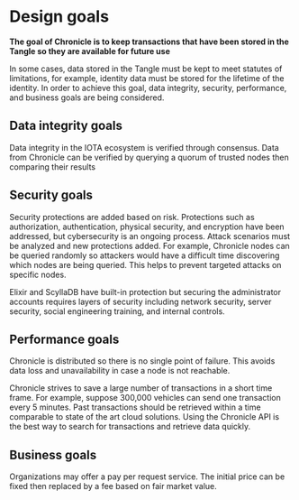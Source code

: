 # Design goals

**The goal of Chronicle is to keep transactions that have been stored in the Tangle so they are available for future use**

In some cases, data stored in the Tangle must be kept to meet statutes of limitations, for example, identity data must be stored for the lifetime of the identity.  In order to achieve this goal, data integrity, security, performance, and business goals are being considered.

## Data integrity goals

Data integrity in the IOTA ecosystem is verified through consensus.  Data from Chronicle can be verified by querying a quorum of trusted nodes then comparing their results

## Security goals

Security protections are added based on risk.  Protections such as authorization, authentication, physical security, and encryption have been addressed, but cybersecurity is an ongoing process.  Attack scenarios must be analyzed and new protections added.  For example, Chronicle nodes can be queried randomly so attackers would have a difficult time discovering which nodes are being queried.  This helps to prevent targeted attacks on specific nodes.

Elixir and ScyllaDB have built-in protection but securing the administrator accounts requires layers of security including network security, server security, social engineering training, and internal controls.

## Performance goals

Chronicle is distributed so there is no single point of failure.  This avoids data loss and unavailability in case a node is not reachable.

Chronicle strives to save a large number of transactions in a short time frame.  For example, suppose 300,000 vehicles can send one transaction every 5 minutes.
Past transactions should be retrieved within a time comparable to state of the art cloud solutions.  Using the Chronicle API is the best way to search for transactions and retrieve data quickly.  

## Business goals

Organizations may offer a pay per request service.  The initial price can be fixed then replaced by a fee based on fair market value.
